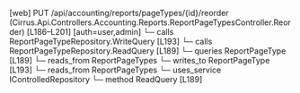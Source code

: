 [web] PUT /api/accounting/reports/pageTypes/{id}/reorder  (Cirrus.Api.Controllers.Accounting.Reports.ReportPageTypesController.Reorder)  [L186–L201] [auth=user,admin]
  └─ calls ReportPageTypeRepository.WriteQuery [L193]
  └─ calls ReportPageTypeRepository.ReadQuery [L189]
  └─ queries ReportPageType [L189]
    └─ reads_from ReportPageTypes
  └─ writes_to ReportPageType [L193]
    └─ reads_from ReportPageTypes
  └─ uses_service IControlledRepository<ReportPageType>
    └─ method ReadQuery [L189]

